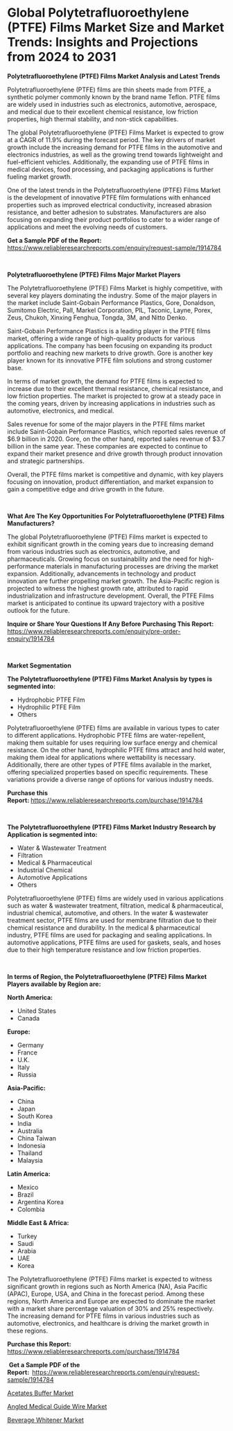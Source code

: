 <p><h1>Global Polytetrafluoroethylene (PTFE) Films Market Size and Market Trends: Insights and Projections from 2024 to 2031</h1></p><p><strong>Polytetrafluoroethylene (PTFE) Films Market Analysis and Latest Trends</strong></p>
<p><p>Polytetrafluoroethylene (PTFE) films are thin sheets made from PTFE, a synthetic polymer commonly known by the brand name Teflon. PTFE films are widely used in industries such as electronics, automotive, aerospace, and medical due to their excellent chemical resistance, low friction properties, high thermal stability, and non-stick capabilities.</p><p>The global Polytetrafluoroethylene (PTFE) Films Market is expected to grow at a CAGR of 11.9% during the forecast period. The key drivers of market growth include the increasing demand for PTFE films in the automotive and electronics industries, as well as the growing trend towards lightweight and fuel-efficient vehicles. Additionally, the expanding use of PTFE films in medical devices, food processing, and packaging applications is further fueling market growth.</p><p>One of the latest trends in the Polytetrafluoroethylene (PTFE) Films Market is the development of innovative PTFE film formulations with enhanced properties such as improved electrical conductivity, increased abrasion resistance, and better adhesion to substrates. Manufacturers are also focusing on expanding their product portfolios to cater to a wider range of applications and meet the evolving needs of customers.</p></p>
<p><strong>Get a Sample PDF of the Report:&nbsp;</strong> <a href="https://www.reliableresearchreports.com/enquiry/request-sample/1914784">https://www.reliableresearchreports.com/enquiry/request-sample/1914784</a></p>
<p>&nbsp;</p>
<p><strong>Polytetrafluoroethylene (PTFE) Films Major Market Players</strong></p>
<p><p>The Polytetrafluoroethylene (PTFE) Films Market is highly competitive, with several key players dominating the industry. Some of the major players in the market include Saint-Gobain Performance Plastics, Gore, Donaldson, Sumitomo Electric, Pall, Markel Corporation, PIL, Taconic, Layne, Porex, Zeus, Chukoh, Xinxing Fenghua, Tongda, 3M, and Nitto Denko.</p><p>Saint-Gobain Performance Plastics is a leading player in the PTFE films market, offering a wide range of high-quality products for various applications. The company has been focusing on expanding its product portfolio and reaching new markets to drive growth. Gore is another key player known for its innovative PTFE film solutions and strong customer base. </p><p>In terms of market growth, the demand for PTFE films is expected to increase due to their excellent thermal resistance, chemical resistance, and low friction properties. The market is projected to grow at a steady pace in the coming years, driven by increasing applications in industries such as automotive, electronics, and medical.</p><p>Sales revenue for some of the major players in the PTFE films market include Saint-Gobain Performance Plastics, which reported sales revenue of $6.9 billion in 2020. Gore, on the other hand, reported sales revenue of $3.7 billion in the same year. These companies are expected to continue to expand their market presence and drive growth through product innovation and strategic partnerships.</p><p>Overall, the PTFE films market is competitive and dynamic, with key players focusing on innovation, product differentiation, and market expansion to gain a competitive edge and drive growth in the future.</p></p>
<p>&nbsp;</p>
<p><strong>What Are The Key Opportunities For Polytetrafluoroethylene (PTFE) Films Manufacturers?</strong></p>
<p><p>The global Polytetrafluoroethylene (PTFE) Films market is expected to exhibit significant growth in the coming years due to increasing demand from various industries such as electronics, automotive, and pharmaceuticals. Growing focus on sustainability and the need for high-performance materials in manufacturing processes are driving the market expansion. Additionally, advancements in technology and product innovation are further propelling market growth. The Asia-Pacific region is projected to witness the highest growth rate, attributed to rapid industrialization and infrastructure development. Overall, the PTFE Films market is anticipated to continue its upward trajectory with a positive outlook for the future.</p></p>
<p><strong>Inquire or Share Your Questions If Any Before Purchasing This Report:</strong> <a href="https://www.reliableresearchreports.com/enquiry/pre-order-enquiry/1914784">https://www.reliableresearchreports.com/enquiry/pre-order-enquiry/1914784</a></p>
<p>&nbsp;</p>
<p><strong>Market Segmentation</strong></p>
<p><strong>The Polytetrafluoroethylene (PTFE) Films Market Analysis by types is segmented into:</strong></p>
<p><ul><li>Hydrophobic PTFE Film</li><li>Hydrophilic PTFE Film</li><li>Others</li></ul></p>
<p><p>Polytetrafluoroethylene (PTFE) films are available in various types to cater to different applications. Hydrophobic PTFE films are water-repellent, making them suitable for uses requiring low surface energy and chemical resistance. On the other hand, hydrophilic PTFE films attract and hold water, making them ideal for applications where wettability is necessary. Additionally, there are other types of PTFE films available in the market, offering specialized properties based on specific requirements. These variations provide a diverse range of options for various industry needs.</p></p>
<p><strong>Purchase this Report:&nbsp;</strong><a href="https://www.reliableresearchreports.com/purchase/1914784">https://www.reliableresearchreports.com/purchase/1914784</a></p>
<p>&nbsp;</p>
<p><strong>The Polytetrafluoroethylene (PTFE) Films Market Industry Research by Application is segmented into:</strong></p>
<p><ul><li>Water & Wastewater Treatment</li><li>Filtration</li><li>Medical & Pharmaceutical</li><li>Industrial Chemical</li><li>Automotive Applications</li><li>Others</li></ul></p>
<p><p>Polytetrafluoroethylene (PTFE) films are widely used in various applications such as water & wastewater treatment, filtration, medical & pharmaceutical, industrial chemical, automotive, and others. In the water & wastewater treatment sector, PTFE films are used for membrane filtration due to their chemical resistance and durability. In the medical & pharmaceutical industry, PTFE films are used for packaging and sealing applications. In automotive applications, PTFE films are used for gaskets, seals, and hoses due to their high temperature resistance and low friction properties.</p></p>
<p>&nbsp;</p>
<p><strong>In terms of Region, the Polytetrafluoroethylene (PTFE) Films Market Players available by Region are:</strong></p>
<p>
    <p> <strong> North America: </strong>
        <ul>
            <li>United States</li>
            <li>Canada</li>
        </ul>
        </p> 
    <p> <strong> Europe: </strong>
        <ul>
            <li>Germany</li>
            <li>France</li>
            <li>U.K.</li>
            <li>Italy</li>
            <li>Russia</li>
        </ul>
        </p> 
    <p> <strong> Asia-Pacific: </strong>
        <ul>
            <li>China</li>
            <li>Japan</li>
            <li>South Korea</li>
            <li>India</li>
            <li>Australia</li>
            <li>China Taiwan</li>
            <li>Indonesia</li>
            <li>Thailand</li>
            <li>Malaysia</li>
        </ul>
        </p> 
    <p> <strong> Latin America: </strong>
        <ul>
            <li>Mexico</li>
            <li>Brazil</li>
            <li>Argentina Korea</li>
            <li>Colombia</li>
        </ul>
        </p> 
    <p> <strong> Middle East & Africa: </strong>
        <ul>
            <li>Turkey</li>
            <li>Saudi</li>
            <li>Arabia</li>
            <li>UAE</li>
            <li>Korea</li>
        </ul>
    </p>
    </p>
<p><p>The Polytetrafluoroethylene (PTFE) Films market is expected to witness significant growth in regions such as North America (NA), Asia Pacific (APAC), Europe, USA, and China in the forecast period. Among these regions, North America and Europe are expected to dominate the market with a market share percentage valuation of 30% and 25% respectively. The increasing demand for PTFE films in various industries such as automotive, electronics, and healthcare is driving the market growth in these regions.</p></p>
<p><strong>Purchase this Report: </strong><a href="https://www.reliableresearchreports.com/purchase/1914784">https://www.reliableresearchreports.com/purchase/1914784</a></p>
<p>&nbsp;<strong>Get a Sample PDF of the Report:&nbsp;&nbsp;</strong><a href="https://www.reliableresearchreports.com/enquiry/request-sample/1914784">https://www.reliableresearchreports.com/enquiry/request-sample/1914784</a></p>
<p><strong></strong></p>
<p><p><a href="https://valiant-lunge-8fe.notion.site/Global-Acetates-Buffer-Market-Size-and-Market-Trends-Insights-and-Projections-from-2024-to-2031-b20a61da3039454dbb373acbaf71e1ca">Acetates Buffer Market</a></p><p><a href="https://artistic-helicopter-ca9.notion.site/Angled-Medical-Guide-Wire-Market-Analysis-and-Market-Size-Global-Industry-Overview-Market-Segmenta-f8d7999bcb124c838b3f25a8ac837360">Angled Medical Guide Wire Market</a></p><p><a href="https://view.publitas.com/reportprime-1/beverage-whitener-market-challenges-opportunities-and-growth-drivers-and-major-market-players-forecasted-for-period-from-2024-2031/">Beverage Whitener Market</a></p></p>